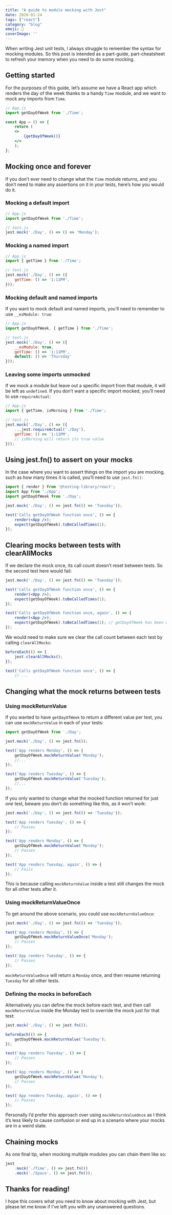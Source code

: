 ```yaml
---
title: "A guide to module mocking with Jest"
date: 2020-01-24
tags: ["react"]
category: "blog"
emoji: 🤡
coverImage: ''
--- 
```


When writing Jest unit tests, I always struggle to remember the syntax for mocking modules. So this post is intended as a part-guide, part-cheatsheet to refresh your memory when you need to do some mocking.

## Getting started
For the purposes of this guide, let’s assume we have a React app which renders the day of the week thanks to a handy `Time` module, and we want to mock any imports from `Time`.

```jsx
// App.js
import getDayOfWeek from './Time';

const App = () => {
    return (
    <>
        {getDayOfWeek()}
    </>
    );
};
```

## Mocking once and forever
If you don’t ever need to change what the `Time` module returns, and you don’t need to make any assertions on it in your tests, here’s how you would do it.

### Mocking a default import
```jsx
// App.js
import getDayOfWeek from './Time';

// test.js
jest.mock('./Day', () => () => 'Monday');
```

### Mocking a named import
```jsx
// App.js
import { getTime } from './Time';

// test.js
jest.mock('./Day', () => ({
    getTime: () => '1:11PM',
}));
```

### Mocking default and named imports
If you want to mock default and named imports, you’ll need to remember to use `__esModule: true`:
```jsx
// App.js
import getDayOfWeek, { getTime } from './Time';

// test.js
jest.mock('./Day', () => ({
    __esModule: true,
    getTime: () => '1:11PM',
    default: () => 'Thursday'
}));
```

### Leaving some imports unmocked
If we mock a module but leave out a specific import from that module, it will be left as `undefined`. If you don’t want a specific import mocked, you’ll need to use `requireActual`:
```jsx
// App.js
import { getTime, isMorning } from './Time';

// test.js
jest.mock('./Day', () => ({
    ...jest.requireActual('./Day'), 
    getTime: () => '1:11PM',
    // isMorning will return its true value
}));
```

## Using jest.fn() to assert on your mocks
In the case where you want to assert things on the import you are mocking, such as how many times it is called, you’ll need to use `jest.fn()`:

```jsx
import { render } from '@testing-library/react';
import App from './App';
import getDayOfWeek from './Day';

jest.mock('./Day', () => jest.fn(() => 'Tuesday'));

test('Calls getDayOfWeek function once', () => {
    render(<App />);
    expect(getDayOfWeek).toBeCalledTimes(1);
});
```

## Clearing mocks between tests with clearAllMocks
If we declare the mock once, its call count doesn’t reset between tests. So the second test here would fail:
```jsx
jest.mock('./Day', () => jest.fn(() => 'Tuesday'));

test('Calls getDayOfWeek function once', () => {
    render(<App />);
    expect(getDayOfWeek).toBeCalledTimes(1);
});

test('Calls getDayOfWeek function once, again', () => {
    render(<App />);
    expect(getDayOfWeek).toBeCalledTimes(1); // getDayOfWeek has been called twice
});
```
We would need to make sure we clear the call count between each test by calling `clearAllMocks`:

```jsx
beforeEach(() => {
    jest.clearAllMocks();
});

test('Calls getDayOfWeek function once', () => {
    // ...
```
## Changing what the mock returns between tests
### Using mockReturnValue
If you wanted to have `getDayOfWeek` to return a different value per test, you can use `mockReturnValue` in each of your tests:

```jsx
import getDayOfWeek from './Day';

jest.mock('./Day', () => jest.fn());

test('App renders Monday', () => {
    getDayOfWeek.mockReturnValue('Monday');
    //...
});

test('App renders Tuesday', () => {
    getDayOfWeek.mockReturnValue('Tuesday');
    //...
});
```

If you only wanted to change what the mocked function returned for just *one* test, beware you don’t do something like this, as it won’t work:

```jsx
jest.mock('./Day', () => jest.fn(() => 'Tuesday'));

test('App renders Tuesday', () => {
    // Passes
});

test('App renders Monday', () => {
    getDayOfWeek.mockReturnValue('Monday');
    // Passes
});

test('App renders Tuesday, again', () => {
    // Fails
});
```

This is because calling `mockReturnValue` inside a test still changes the mock for all other tests after it.

### Using mockReturnValueOnce
To get around the above scenario, you could use  `mockReturnValueOnce`:

```jsx
jest.mock('./Day', () => jest.fn(() => 'Tuesday'));

test('App renders Monday', () => {
    getDayOfWeek.mockReturnValueOnce('Monday');
    // Passes
});

test('App renders Tuesday', () => {
    // Passes
});
```

`mockReturnValueOnce` will return a `Monday` once, and then resume returning `Tuesday` for all other tests.

### Defining the mocks in beforeEach
Alternatively you can define the mock before each test, and then call `mockReturnValue` inside the Monday test to override the mock just for that test:

```jsx
jest.mock('./Day', () => jest.fn());

beforeEach(() => {
    getDayOfWeek.mockReturnValue('Tuesday');
});

test('App renders Tuesday', () => {
    // Passes
});

test('App renders Monday', () => {
    getDayOfWeek.mockReturnValue('Monday');
    // Passes
});

test('App renders Tuesday, again', () => {
    // Passes
});
```
Personally I’d prefer this approach over using `mockReturnValueOnce` as I think it’s less likely to cause confusion or end up in a scenario where your mocks are in a weird state.

## Chaining mocks

As one final tip, when mocking multiple modules you can chain them like so:

```jsx
jest
    .mock('./Time', () => jest.fn())
    .mock('./Space', () => jest.fn());
```

## Thanks for reading!

I hope this covers what you need to know about mocking with Jest, but please let me know if I’ve left you with any unanswered questions.

